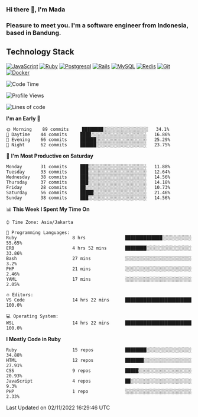 ### Hi there 👋, I'm Mada
### Pleasure to meet you. I'm a software engineer from Indonesia, based in Bandung.

## Technology Stack

[![JavaScript](https://img.shields.io/badge/-JavaScript-%23F7DF1C?style=flat-square&logo=javascript&logoColor=000000&labelColor=%23F7DF1C&color=%23FFCE5A)](https://www.javascript.com/)
[![Ruby](https://img.shields.io/badge/Ruby-CC342D?style=flat-square&logo=ruby&logoColor=white)](https://www.ruby-lang.org/en/)
[![Postgresql](https://img.shields.io/badge/PostgreSQL-316192?style=flat-square&logo=postgresql&logoColor=ffffff)](https://www.postgresql.org/)
[![Rails](https://img.shields.io/badge/Ruby_on_Rails-CC0000?style=flat-square&logo=ruby-on-rails&logoColor=white)](https://rubyonrails.org/)
[![MySQL](https://img.shields.io/badge/-MySQL-4479A1?style=flat-square&logo=MySQL&logoColor=ffffff)](https://www.mysql.com/)
[![Redis](https://img.shields.io/badge/-Redis-DC382D?style=flat-square&logo=Redis&logoColor=ffffff)](https://redis.io/)
[![Git](https://img.shields.io/badge/-Git-%23F05032?style=flat-square&logo=git&logoColor=%23ffffff)](https://git-scm.com/)
[![Docker](https://img.shields.io/badge/-Docker-2496ED?style=flat-square&logo=docker&logoColor=ffffff)](https://www.docker.com/)
<!--
**madaarya/madaarya** is a ✨ _special_ ✨ repository because its `README.md` (this file) appears on your GitHub profile.

Here are some ideas to get you started:

- 🔭 I’m currently working on ...
- 🌱 I’m currently learning ...
- 👯 I’m looking to collaborate on ...
- 🤔 I’m looking for help with ...
- 💬 Ask me about ...
- 📫 How to reach me: ...
- 😄 Pronouns: ...
- ⚡ Fun fact: ...
-->
<!--START_SECTION:waka-->
![Code Time](http://img.shields.io/badge/Code%20Time-4%2C988%20hrs%209%20mins-blue)

![Profile Views](http://img.shields.io/badge/Profile%20Views-2-blue)

![Lines of code](https://img.shields.io/badge/From%20Hello%20World%20I%27ve%20Written-857%20Thousand%20lines%20of%20code-blue)

**I'm an Early 🐤** 

```text
🌞 Morning    89 commits     ████████░░░░░░░░░░░░░░░░░   34.1% 
🌆 Daytime    44 commits     ████░░░░░░░░░░░░░░░░░░░░░   16.86% 
🌃 Evening    66 commits     ██████░░░░░░░░░░░░░░░░░░░   25.29% 
🌙 Night      62 commits     ██████░░░░░░░░░░░░░░░░░░░   23.75%

```
📅 **I'm Most Productive on Saturday** 

```text
Monday       31 commits     ███░░░░░░░░░░░░░░░░░░░░░░   11.88% 
Tuesday      33 commits     ███░░░░░░░░░░░░░░░░░░░░░░   12.64% 
Wednesday    38 commits     ███░░░░░░░░░░░░░░░░░░░░░░   14.56% 
Thursday     37 commits     ███░░░░░░░░░░░░░░░░░░░░░░   14.18% 
Friday       28 commits     ██░░░░░░░░░░░░░░░░░░░░░░░   10.73% 
Saturday     56 commits     █████░░░░░░░░░░░░░░░░░░░░   21.46% 
Sunday       38 commits     ███░░░░░░░░░░░░░░░░░░░░░░   14.56%

```


📊 **This Week I Spent My Time On** 

```text
⌚︎ Time Zone: Asia/Jakarta

💬 Programming Languages: 
Ruby                     8 hrs               ██████████████░░░░░░░░░░░   55.65% 
ERB                      4 hrs 52 mins       ████████░░░░░░░░░░░░░░░░░   33.86% 
Bash                     27 mins             ░░░░░░░░░░░░░░░░░░░░░░░░░   3.2% 
PHP                      21 mins             ░░░░░░░░░░░░░░░░░░░░░░░░░   2.46% 
YAML                     17 mins             ░░░░░░░░░░░░░░░░░░░░░░░░░   2.05%

🔥 Editors: 
VS Code                  14 hrs 22 mins      █████████████████████████   100.0%

💻 Operating System: 
WSL                      14 hrs 22 mins      █████████████████████████   100.0%

```

**I Mostly Code in Ruby** 

```text
Ruby                     15 repos            ████████░░░░░░░░░░░░░░░░░   34.88% 
HTML                     12 repos            ███████░░░░░░░░░░░░░░░░░░   27.91% 
CSS                      9 repos             █████░░░░░░░░░░░░░░░░░░░░   20.93% 
JavaScript               4 repos             ██░░░░░░░░░░░░░░░░░░░░░░░   9.3% 
PHP                      1 repo              ░░░░░░░░░░░░░░░░░░░░░░░░░   2.33%

```



 Last Updated on 02/11/2022 16:29:46 UTC
<!--END_SECTION:waka-->
